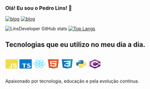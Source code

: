 ### Olá! Eu sou o Pedro Lins! 🚀

[![blog](https://img.shields.io/badge/LinkedIn-0077B5?style=for-the-badge&logo=linkedin&logoColor=white)]()
[![blog](https://img.shields.io/badge/Instagram-AB2B28?style=for-the-badge&logo=instagram&logoColor=white)](https://www.instagram.com/ipedro.lins)



![LinsDeveloper GitHub stats](https://github-readme-stats.vercel.app/api?username=LinsDeveloper&show_icons=true&theme=tokyonight)
[![Top Langs](https://github-readme-stats.vercel.app/api/top-langs/?username=LinsDeveloper&layout=compact&theme=tokyonight)](https://github.com/anuraghazra/github-readme-stats)



## Tecnologias que eu utilizo no meu dia a dia.



<div style="display: inline_block"><br/>

  <img align="center" alt="Pedro-Js" height="30" width="40" src="https://raw.githubusercontent.com/devicons/devicon/master/icons/javascript/javascript-plain.svg">
  <img align="center" alt="Pedro-Ts" height="30" width="40" src="https://raw.githubusercontent.com/devicons/devicon/master/icons/typescript/typescript-plain.svg">
  <img align="center" alt="Pedro-React" height="30" width="40" src="https://raw.githubusercontent.com/devicons/devicon/master/icons/react/react-original.svg">
  <img align="center" alt="Pedro-HTML" height="30" width="40" src="https://raw.githubusercontent.com/devicons/devicon/master/icons/html5/html5-original.svg">
  <img align="center" alt="Pedro-CSS" height="30" width="40" src="https://raw.githubusercontent.com/devicons/devicon/master/icons/css3/css3-original.svg">
  <img align="center" alt="Pedro-Python" height="30" width="40" src="https://raw.githubusercontent.com/devicons/devicon/master/icons/python/python-original.svg">
  <img align="center" alt="Pedro-Csharp" height="30" width="40" src="https://raw.githubusercontent.com/devicons/devicon/master/icons/csharp/csharp-original.svg">
  
</div><br/>


Apaixonado por tecnologia, educação e pela evolução contínua.



